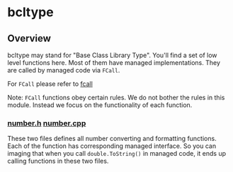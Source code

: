 # bcltype

## Overview

bcltype may stand for "Base Class Library Type". You'll find a set of low level functions here. Most of them have managed implementations. They are called by managed code via `FCall`.

For `FCall` please refer to [fcall](../../vm/README.md#fcall)

Note: `FCall` functions obey certain rules. We do not bother the rules in this module. Instead we focus on the functionality of each function.

### [number.h](number.h) [number.cpp](number.cpp) 
These two files defines all number converting and formatting functions. Each of the function has corresponding managed interface. So you can imaging that when you call `double.ToString()` in managed code, it ends up calling functions in these two files.

